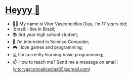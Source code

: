 <h1 id="titulo"><u>Heyyy 👋 </u></h1>

- 🙋‍♂️ My name is Vitor Vasconcellos Dias, i’m 17 years old;
- :brasil: I live in Brazil;
- 📚 3rd year high school student;
- 👀 I’m interested in Science Computer;
- 🎮 I love games and programming;
- 💻 I’m currently learning basic programming;
- 📫 How to reach me? Send me a message on email! (vitorvasconcellosdias65@gmail.com)

